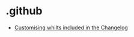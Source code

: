 # .github

- [Customising whilts included in the Changelog](https://github.com/semantic-release/commit-analyzer)